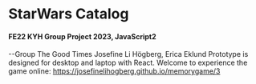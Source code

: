 # StarWars Catalog
#### FE22 KYH Group Project 2023, JavaScript2
--Group The Good Times
Josefine Li Högberg,
Erica Eklund
Prototype is designed for desktop and laptop with React. 
Welcome to experience the game online:
https://josefinelihogberg.github.io/memorygame/3
